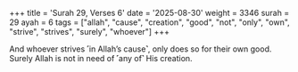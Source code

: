 +++
title = 'Surah 29, Verses 6'
date = '2025-08-30'
weight = 3346
surah = 29
ayah = 6
tags = ["allah", "cause", "creation", "good", "not", "only", "own", "strive", "strives", "surely", "whoever"]
+++

And whoever strives ˹in Allah’s cause˺, only does so for their own good. Surely Allah is not in need of ˹any of˺ His creation.